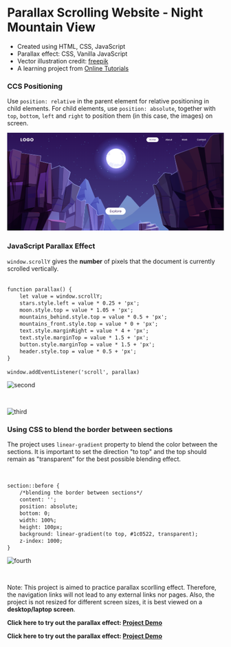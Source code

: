 # Parallax Scrolling Website - Night Mountain View 

- Created using HTML, CSS, JavaScript
- Parallax effect: CSS, Vanilla JavaScript
- Vector illustration credit: [freepik](https://www.freepik.com/free-vector/mountains-cleft-view-from-bottom-night-scenery-landscape-with-high-rocks-full-moon-with-stars-glowing-peaks_13194970.htm#page=1&query=Scene&position=38)
- A learning project from [Online Tutorials](https://www.youtube.com/watch?v=1wfeqDyMUx4&t=63s)

### CCS Positioning 
Use ```position: relative``` in the parent element for relative positioning in child elements. For child elements, use ```position: absolute```, together with ```top```, ```bottom```, ```left``` and ```right``` to position them (in this case, the images) on screen. 

![first](./assets/project_preview/first.PNG)  

### JavaScript Parallax Effect  
```window.scrollY``` gives  the **number** of pixels that the document is currently scrolled vertically.  
<br>

```
function parallax() {
    let value = window.scrollY;
    stars.style.left = value * 0.25 + 'px';
    moon.style.top = value * 1.05 + 'px';
    mountains_behind.style.top = value * 0.5 + 'px';
    mountains_front.style.top = value * 0 + 'px';
    text.style.marginRight = value * 4 + 'px';
    text.style.marginTop = value * 1.5 + 'px';
    button.style.marginTop = value * 1.5 + 'px';
    header.style.top = value * 0.5 + 'px';
}

window.addEventListener('scroll', parallax)
```

![second](./assets/project_preview/second.PNG)

<br>

![third](./assets/project_preview/third.PNG)

### Using CSS to blend the border between sections 
The project uses ```linear-gradient``` property to blend the color between the sections. It is important to set the direction "to top" and the top should remain as "transparent" for the best possible blending effect. 

<br>

```
section::before {
    /*blending the border between sections*/
    content: '';
    position: absolute;
    bottom: 0;
    width: 100%;
    height: 100px;
    background: linear-gradient(to top, #1c0522, transparent);
    z-index: 1000;
}

```
![fourth](./assets/project_preview/fourth.PNG)

<br>

Note: This project is aimed to practice parallax scorlling effect. Therefore, the navigation links will not lead to any external links nor pages. Also, the project is not resized for different screen sizes, it is best viewed on a **desktop/laptop screen**.  

**Click here to try out the parallax effect: [Project Demo](https://lihuicham.github.io/night-mountain-parallax/)**

**Click here to try out the parallax effect: <a href="https://lihuicham.github.io/night-mountain-parallax/" target="_blank">Project Demo**